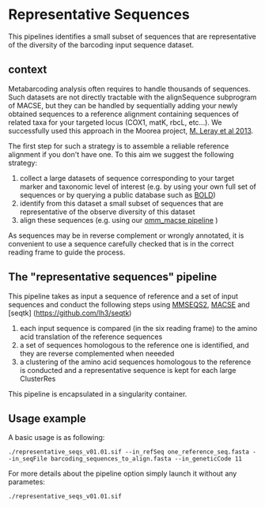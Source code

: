 # Representative Sequences
This pipelines identifies a small subset of sequences that are representative of the diversity of the barcoding input sequence dataset.

## context
Metabarcoding analysis often requires to handle thousands of sequences. Such datasets are not directly tractable with the alignSequence subprogram of MACSE, but they can be handled by sequentially adding your newly obtained sequences to a reference alignment containing sequences of related taxa for your targeted locus (COX1, matK, rbcL, etc...). We successfully used this approach in the Moorea project, [M. Leray et al 2013](https://frontiersinzoology.biomedcentral.com/articles/10.1186/1742-9994-10-34).

The first step for such a strategy is to assemble a reliable reference alignment if you don't have one. To this aim we suggest the following strategy:
1. collect a large datasets of sequence corresponding to your target marker and taxonomic level of interest  (e.g. by using your own full set of sequences or by querying a public database such as  [BOLD](http://v3.boldsystems.org/))
2. identify from this dataset a small subset of sequences that are representative of the observe diversity of this dataset
3. align these sequences (e.g. using our [omm_macse pipeline](https://github.com/ranwez/MACSE_V2_PIPELINES/tree/master/OMM_MACSE) )

As sequences may be in reverse complement or wrongly annotated, it is convenient to use a sequence carefully checked that is in the correct reading frame to guide the process.

## The "representative sequences" pipeline
This pipeline takes as input a sequence of reference and a set of input sequences and conduct the following steps using [MMSEQS2](https://github.com/soedinglab/MMseqs2), [MACSE](https://bioweb.supagro.inra.fr/macse/) and [seqtk] (https://github.com/lh3/seqtk)
1. each input sequence is compared (in the six reading frame) to the amino acid translation of the reference sequences
2. a set of sequences homologous to the reference one is identified, and they are reverse complemented when neeeded
3. a clustering of the amino acid sequences homologous to the reference is conducted and a representative sequence is kept for each large ClusterRes

This pipeline is encapsulated in a singularity container.

## Usage example
A basic usage is as following:
```
./representative_seqs_v01.01.sif --in_refSeq one_reference_seq.fasta --in_seqFile barcoding_sequences_to_align.fasta --in_geneticCode 11
```
For more details about the pipeline option simply launch it without any parametes:
```
./representative_seqs_v01.01.sif
```
